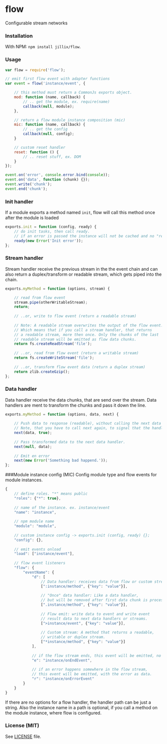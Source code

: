 # flow
Configurable stream networks

### Installation
With NPM: `npm install jillix/flow`.

### Usage
```js
var flow = require('flow');

// emit first flow event with adapter functions
var event = flow('instance/event', {

    // this method must return a CommonJs exports object.
    mod: function (name, callback) {
        // .. get the module, ex. require(name)
        callback(null, module);
    },

    // return a flow module instance composition (mic)
    mic: function (name, callback) {
        // .. get the config
        callback(null, config);
    }

    // custom reset handler
    reset: function () {
        // .. reset stuff, ex. DOM
    }
});

event.on('error', console.error.bind(console));
event.on('data', function (chunk) {});
event.write('chunk');
event.end('chunk');
```
### Init handler
If a module exports a method named `init`,
flow will call this method once after the module is loaded
```js
exports.init = function (config, ready) {
    // do init tasks, then call ready.
    // if an error is passed the instance will not be cached and no "ready" event will be emmitted.
    ready(new Error('Init error'));
};
```
### Stream handler
Stream handler receive the previous stream in the the event chain and can also
return a duplex/transform or readable stream, which gets piped into the chain.
```js
exports.myMethod = function (options, stream) {

    // read from flow event
    stream.pipe(otherWritableStream);
    return;
    
    // ..or, write to flow event (return a readable stream)
    
    // Note: A readable stream overwrites the output of the flow event.
    // Which means that if you call a stream handler, that returns
    // a readable stream, more then once. Only the chunks of the last
    // readable stream will be emitted as flow data chunks.
    return fs.createReadStream('file');
    
    // ..or, read from flow event (return a writable stream)
    return fs.createWriteStream('file');
    
    // ..or, transform flow event data (return a duplex stream)
    return zlib.createGzip();
};
```
### Data handler
Data handler receive the data chunks, that are send over the stream.
Data handlers are ment to transform the chunks and pass it down the line.
```js
exports.myMethod = function (options, data, next) {
    
    // Push data to response (readable), without calling the next data handler.
    // Note, that you have to call next again, to signal that the handler is done.
    next(data, true);
    
    // Pass transformed data to the next data handler.
    next(null, data);
    
    // Emit en error
    next(new Error('Something bad happend.'));
};
```
###Module instance config (MIC)
Config module type and flow events for module instances.
```js
{
    // define roles. "*" means public
    "roles": {"*": true},
    
    // name of the instance. ex. instance/event
    "name": "instance",
    
    // npm module name
    "module": "module",
    
    // custom instance config -> exports.init (config, ready) {};
    "config": {},
    
    // emit events onload
    "load": ["instance/event"],
    
    // flow event listeners
    "flow": {
        "eventName": {
            "d": [
                // Data handler: receives data from flow or custom streams.
                [":instance/method", {"key": "value"}],
                
                // "Once" data handler: Like a data handler,
                // but will be removed after first data chunk is processed.
                [".instance/method", {"key": "value"}],
                
                // Flow emit: write data to event and write event
                // result data to next data handlers or streams.
                [">instance/event", {"key": "value"}],
                
                // Custom stream: A method that returns a readable,
                // writable or duplex stream.
                ["*instance/method", {"key": "value"}]
            ],
            
            // if the flow stream ends, this event will be emitted, no data.
            "e": "instance/onEndEvent",
            
            // if an error happens somewhere in the flow stream,
            // this event will be emitted, with the error as data.
            "r": "instance/onErrorEvent"
        }
    }
}
```
If there are no options for a flow handler, the handler path can be just a string.
Also the instance name in a path is optional, if you call a method on the
module instance, where flow is configured.

### License (MIT)
See [LICENSE](https://github.com/jillix/flow/blob/master/LICENSE) file.
